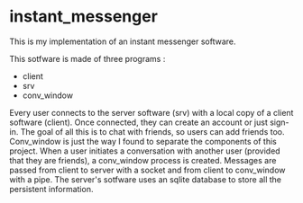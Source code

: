 # instant_messenger

This is my implementation of an instant messenger software. 

This sotfware is made of three programs : 

- client
- srv
- conv_window

Every user connects to the server software (srv) with a local copy of a client software (client). Once connected, they can create an account
or just sign-in. The goal of all this is to chat with friends, so users can add friends too.  Conv_window is just the way I found to separate the components of this project. When a user initiates a conversation
with another user (provided that they are friends), a conv_window process is created. Messages are passed from client to 
server with a socket and from client to conv_window with a pipe. The server's sotfware uses an sqlite database to store all the persistent information.



